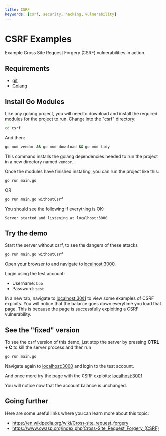 ```yaml
---
title: CSRF
keywords: [csrf, security, hacking, vulnerability]
---
```


# CSRF Examples

Example Cross Site Request Forgery (CSRF) vulnerabilities in action.


## Requirements

* [git](https://git-scm.com/downloads)
* [Golang](https://golang.org/)


## Install Go Modules

Like any golang project, you will need to download and install the required modules for the project to run. Change into the "csrf" directory:
```bash
cd csrf
```

And then:
```bash
go mod vendor && go mod download && go mod tidy
```
This command installs the golang dependencies needed to run the project in a new directory named `vendor`.

Once the modules have finished installing, you can run the project like this:
```bash
go run main.go
```
OR
```bash
go run main.go withoutCsrf
```

You should see the following if everything is OK:
```
Server started and listening at localhost:3000
```

## Try the demo

Start the server without csrf, to see the dangers of these attacks
```bash
go run main.go withoutCsrf
```
Open your browser to and navigate to [localhost:3000](http://localhost:3000).

Login using the test account:
* Username: `bob`
* Password: `test`

In a new tab, navigate to [localhost:3001](http://localhost:3001) to view some examples of CSRF exploits. You will notice that the balance goes down everytime you load that page. This is because the page is successfully exploiting a CSRF vulnerability.


## See the "fixed" version

To see the csrf version of this demo, just stop the server by pressing __CTRL + C__ to kill the server process and then run
```bash
go run main.go
```

Navigate again to [localhost:3000](http://localhost:3000) and login to the test account.

And once more try the page with the CSRF exploits: [localhost:3001](http://localhost:3001).

You will notice now that the account balance is unchanged.


## Going further

Here are some useful links where you can learn more about this topic:
* https://en.wikipedia.org/wiki/Cross-site_request_forgery
* https://www.owasp.org/index.php/Cross-Site_Request_Forgery_(CSRF)

